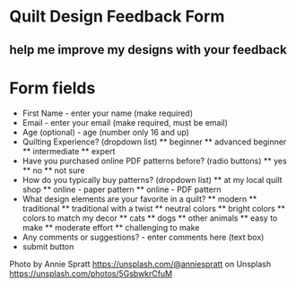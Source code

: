# Quilt Design Feedback Form
## help me improve my designs with your feedback

# Form fields
* First Name - enter your name (make required)
* Email - enter your email (make required, must be email)
* Age (optional) - age (number only 16 and up)
* Quilting Experience? (dropdown list)
** beginner
** advanced beginner
** intermediate
** expert
* Have you purchased online PDF patterns before? (radio buttons)
** yes
** no
** not sure
* How do you typically buy patterns? (dropdown list)
** at my local quilt shop
** online - paper pattern
** online - PDF pattern
* What design elements are your favorite in a quilt?
** modern
** traditional
** traditional with a twist
** neutral colors
** bright colors
** colors to match my decor
** cats
** dogs
** other animals
** easy to make
** moderate effort
** challenging to make
* Any comments or suggestions? - enter comments here (text box)
* submit button

Photo by Annie Spratt https://unsplash.com/@anniespratt on Unsplash https://unsplash.com/photos/5GsbwkrCfuM 
